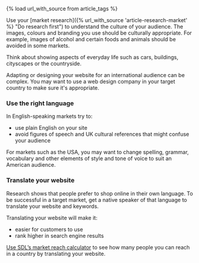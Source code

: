 {% load url_with_source from article_tags %}

Use your [market research]({% url_with_source 'article-research-market' %} "Do research first") to understand the culture of your audience. The images, colours and branding you use should be culturally appropriate. For example, images of alcohol and certain foods and animals should be avoided in some markets.

Think about showing aspects of everyday life such as cars, buildings, cityscapes or the countryside.

Adapting or designing your website for an international audience can be complex. You may want to use a web design company in your target country to make sure it's appropriate.

### Use the right language 

In English-speaking markets try to: 

- use plain English on your site
- avoid figures of speech and UK cultural references that might confuse your audience 

For markets such as the USA, you may want to change spelling, grammar, vocabulary and other elements of style and tone of voice to suit an American audience.

### Translate your website

Research shows that people prefer to shop online in their own language. To be successful in a target market, get a native speaker of that language to translate your website and keywords. 

Translating your website will make it: 

- easier for customers to use
- rank higher in search engine results 

[Use SDL&rsquo;s market reach calculator](https://marketreachcalculator.com/?r=ExportingisGreat "SDL's market reach calculator") to see how many people you can reach in a country by translating your website.
